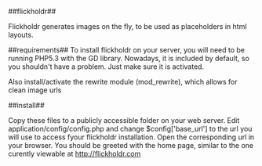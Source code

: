 ##flickholdr##

Flickholdr generates images on the fly, to be used as placeholders in html layouts.

##requirements##
To install flickholdr on your server, you will need to be running PHP5.3 with the GD library. Nowadays, it is included by default, so you shouldn't have a problem. Just make sure it is activated.

Also install/activate the rewrite module (mod_rewrite), which allows for clean image urls

##install##

Copy these files to a publicly accessible folder on your web server. Edit application/config/config.php and change $config['base_url'] to the url you will use to access fyour flickholdr installation. Open the corresponding url in your browser. You should be greeted with the home page, similar to the one curently viewable at http://flickholdr.com
